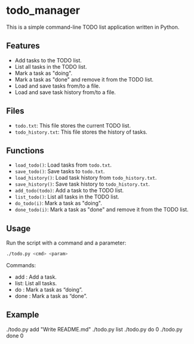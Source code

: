 # todo_manager

This is a simple command-line TODO list application written in Python.

## Features

- Add tasks to the TODO list.
- List all tasks in the TODO list.
- Mark a task as "doing".
- Mark a task as "done" and remove it from the TODO list.
- Load and save tasks from/to a file.
- Load and save task history from/to a file.

## Files

- `todo.txt`: This file stores the current TODO list.
- `todo_history.txt`: This file stores the history of tasks.

## Functions

- `load_todo()`: Load tasks from `todo.txt`.
- `save_todo()`: Save tasks to `todo.txt`.
- `load_history()`: Load task history from `todo_history.txt`.
- `save_history()`: Save task history to `todo_history.txt`.
- `add_todo(todo)`: Add a task to the TODO list.
- `list_todo()`: List all tasks in the TODO list.
- `do_todo(i)`: Mark a task as "doing".
- `done_todo(i)`: Mark a task as "done" and remove it from the TODO list.

## Usage

Run the script with a command and a parameter:

```bash
./todo.py <cmd> <param>
```

Commands:
- add <todo name>: Add a task.
- list: List all tasks.
- do <todo ID>: Mark a task as “doing”.
- done <todo ID>: Mark a task as “done”.


## Example
./todo.py add "Write README.md"
./todo.py list
./todo.py do 0
./todo.py done 0
